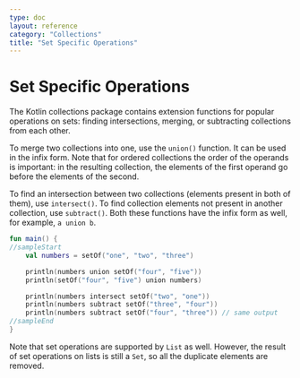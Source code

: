 ```yaml
---
type: doc
layout: reference
category: "Collections"
title: "Set Specific Operations"
---
```


# Set Specific Operations

The Kotlin collections package contains extension functions for popular operations on sets: finding intersections, merging, or subtracting collections from each other.

To merge two collections into one, use the `union()` function. It can be used in the infix form.
Note that for ordered collections the order of the operands is important: in the resulting collection, the elements of the first operand go before the elements of the second.

To find an intersection between two collections (elements present in both of them), use `intersect()`.
To find collection elements not present in another collection, use `subtract()`. 
Both these functions have the infix form as well, for example, `a union b`.

<div class="sample" markdown="1" theme="idea" data-min-compiler-version="1.3">

```kotlin
fun main() {
//sampleStart
    val numbers = setOf("one", "two", "three")

    println(numbers union setOf("four", "five"))
    println(setOf("four", "five") union numbers)

    println(numbers intersect setOf("two", "one"))
    println(numbers subtract setOf("three", "four"))
    println(numbers subtract setOf("four", "three")) // same output
//sampleEnd
}
```
</div>

Note that set operations are supported by `List` as well.
However, the result of set operations on lists is still a `Set`, so all the duplicate elements are removed.
